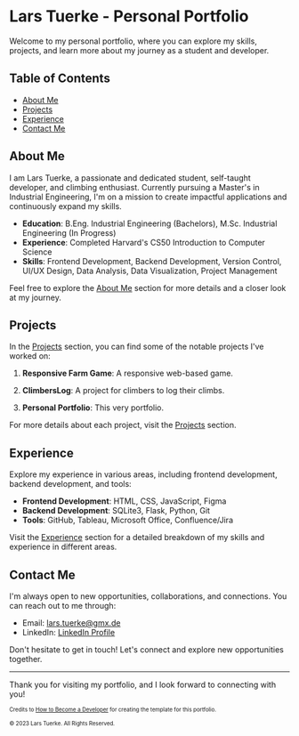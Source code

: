 # Lars Tuerke - Personal Portfolio

Welcome to my personal portfolio, where you can explore my skills, projects, and learn more about my journey as a student and developer.

## Table of Contents
- [About Me](#about-me)
- [Projects](#projects)
- [Experience](#experience)
- [Contact Me](#contact-me)

## About Me

I am Lars Tuerke, a passionate and dedicated student, self-taught developer, and climbing enthusiast. Currently pursuing a Master's in Industrial Engineering, I'm on a mission to create impactful applications and continuously expand my skills.

- **Education**: B.Eng. Industrial Engineering (Bachelors), M.Sc. Industrial Engineering (In Progress)
- **Experience**: Completed Harvard's CS50 Introduction to Computer Science
- **Skills**: Frontend Development, Backend Development, Version Control, UI/UX Design, Data Analysis, Data Visualization, Project Management

Feel free to explore the [About Me](https://larstrk.github.io/#about) section for more details and a closer look at my journey.

## Projects

In the [Projects](https://larstrk.github.io/#projects) section, you can find some of the notable projects I've worked on:

1. **Responsive Farm Game**: A responsive web-based game. 

2. **ClimbersLog**: A project for climbers to log their climbs. 

3. **Personal Portfolio**: This very portfolio. 

For more details about each project, visit the [Projects](https://larstrk.github.io/#projects) section.

## Experience

Explore my experience in various areas, including frontend development, backend development, and tools:

- **Frontend Development**: HTML, CSS, JavaScript, Figma
- **Backend Development**: SQLite3, Flask, Python, Git
- **Tools**: GitHub, Tableau, Microsoft Office, Confluence/Jira

Visit the [Experience](https://larstrk.github.io/#experience) section for a detailed breakdown of my skills and experience in different areas.

## Contact Me

I'm always open to new opportunities, collaborations, and connections. You can reach out to me through:

- Email: [lars.tuerke@gmx.de](mailto:lars.tuerke@gmx.de)
- LinkedIn: [LinkedIn Profile](https://linkedin.com/in/lars-tuerke)

Don't hesitate to get in touch! Let's connect and explore new opportunities together.

---

Thank you for visiting my portfolio, and I look forward to connecting with you!

<small><sub>Credits to [How to Become a Developer](https://www.youtube.com/watch?v=ldwlOzRvYOU) for creating the template for this portfolio.</sub></small>

<small><sub>&copy; 2023 Lars Tuerke. All Rights Reserved.</sub></small>
